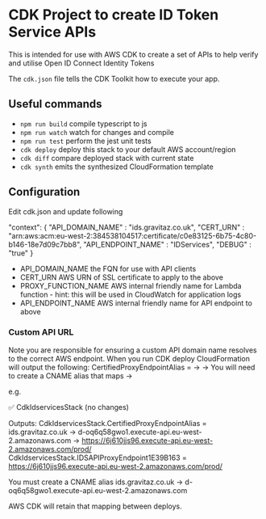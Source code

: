 # CDK Project to create ID Token Service APIs

This is intended for use with AWS CDK to create a set of APIs to help verify and utilise Open ID Connect Identity Tokens

The `cdk.json` file tells the CDK Toolkit how to execute your app.

## Useful commands

 * `npm run build`   compile typescript to js
 * `npm run watch`   watch for changes and compile
 * `npm run test`    perform the jest unit tests
 * `cdk deploy`      deploy this stack to your default AWS account/region
 * `cdk diff`        compare deployed stack with current state
 * `cdk synth`       emits the synthesized CloudFormation template

 ## Configuration

 Edit cdk.json and update following

"context": {
    "API_DOMAIN_NAME" : "ids.gravitaz.co.uk",
    "CERT_URN" : "arn:aws:acm:eu-west-2:384538104517:certificate/c0e83125-6b75-4c80-b146-18e7d09c7bb8",
    "API_ENDPOINT_NAME" : "IDServices",
    "DEBUG" : "true"
}

* API_DOMAIN_NAME       the FQN for use with API clients 
* CERT_URN              AWS URN of SSL certificate to apply to the above
* PROXY_FUNCTION_NAME   AWS internal friendly name for Lambda function - hint: this will be used in CloudWatch for application logs
* API_ENDPOINT_NAME     AWS internal friendly name for API endpoint to above

### Custom API URL

Note you are responsible for ensuring a custom API domain name resolves to the correct AWS endpoint. 
When you run CDK deploy CloudFormation will output the following:
CertifiedProxyEndpointAlias = <custom api> -> <mapped api endpoint> -> <public api endpoint>
You will need to create a CNAME alias that maps <custom api> -> <mapped api endpoint>

e.g. 

✅  CdkIdservicesStack (no changes)

Outputs:
CdkIdservicesStack.CertifiedProxyEndpointAlias = ids.gravitaz.co.uk -> d-oq6q58gwo1.execute-api.eu-west-2.amazonaws.com -> https://6j610jjs96.execute-api.eu-west-2.amazonaws.com/prod/
CdkIdservicesStack.IDSAPIProxyEndpoint1E39B163 = https://6j610jjs96.execute-api.eu-west-2.amazonaws.com/prod/

You must create a CNAME alias ids.gravitaz.co.uk -> d-oq6q58gwo1.execute-api.eu-west-2.amazonaws.com

AWS CDK will retain that mapping between deploys.

